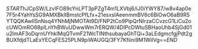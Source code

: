 $START$hJCpSW/LzvlFO89cYnLPT3pPZgT4m1LXVbj6/iJ0iYWY87/w8v4ap0e7F5r4YahYsSG9AMXBklIBmstcPfLfx+21esxslAeenmmBV6c6BiOwO6aB9R5YTQQKAwIlSnNsq4YNhMjNMOTAt9D/FNP2tCo9PlpQrNIrzaCCvzcG1LiCu2ocUWOmRO68plLnYhBWuUDwwWm7rERQW/4DIPcDWtuSBHaoUhb4SjGd01u2lmAF3oDqrnUYhklMqQTvmF21WcTINthsubayaGhTQi+3aLEdgmcfgjPdt2gBUXfdjdTLaExYECqFES25PLN9piWAUGQ/3FY7Kfiini9M1WiIVg==$END$